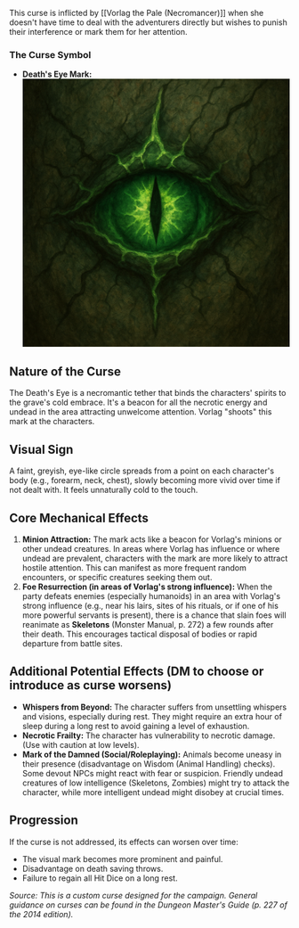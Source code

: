 This curse is inflicted by [[Vorlag the Pale (Necromancer)]] when she doesn't have time to deal with the adventurers directly but wishes to punish their interference or mark them for her attention.

### The Curse Symbol
- **Death's Eye Mark:** ![Death's Eye](../Assets/Death%20eye.png)

## Nature of the Curse

The Death's Eye is a necromantic tether that binds the characters' spirits to the grave's cold embrace. It's a beacon for all the necrotic energy and undead in the area attracting unwelcome attention. Vorlag "shoots" this mark at the characters.

## Visual Sign

A faint, greyish, eye-like circle spreads from a point on each character's body (e.g., forearm, neck, chest), slowly becoming more vivid over time if not dealt with. It feels unnaturally cold to the touch.

## Core Mechanical Effects

1.  **Minion Attraction:** The mark acts like a beacon for Vorlag's minions or other undead creatures. In areas where Vorlag has influence or where undead are prevalent, characters with the mark are more likely to attract hostile attention. This can manifest as more frequent random encounters, or specific creatures seeking them out.
2.  **Foe Resurrection (in areas of Vorlag's strong influence):** When the party defeats enemies (especially humanoids) in an area with Vorlag's strong influence (e.g., near his lairs, sites of his rituals, or if one of his more powerful servants is present), there is a chance that slain foes will reanimate as **Skeletons** (Monster Manual, p. 272) a few rounds after their death. This encourages tactical disposal of bodies or rapid departure from battle sites.

## Additional Potential Effects (DM to choose or introduce as curse worsens)

* **Whispers from Beyond:** The character suffers from unsettling whispers and visions, especially during rest. They might require an extra hour of sleep during a long rest to avoid gaining a level of exhaustion.
* **Necrotic Frailty:** The character has vulnerability to necrotic damage. (Use with caution at low levels).
* **Mark of the Damned (Social/Roleplaying):** Animals become uneasy in their presence (disadvantage on Wisdom (Animal Handling) checks). Some devout NPCs might react with fear or suspicion. Friendly undead creatures of low intelligence (Skeletons, Zombies) might try to attack the character, while more intelligent undead might disobey at crucial times.

## Progression

If the curse is not addressed, its effects can worsen over time:
* The visual mark becomes more prominent and painful.
* Disadvantage on death saving throws.
* Failure to regain all Hit Dice on a long rest.

*Source: This is a custom curse designed for the campaign. General guidance on curses can be found in the Dungeon Master's Guide (p. 227 of the 2014 edition).*